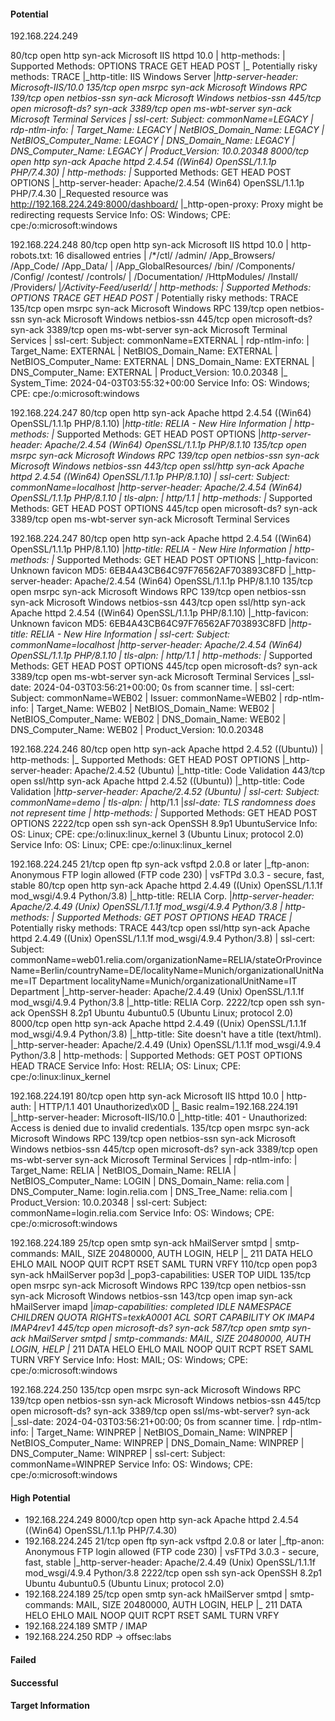 #### Potential
192.168.224.249

80/tcp   open  http          syn-ack Microsoft IIS httpd 10.0
| http-methods: 
|   Supported Methods: OPTIONS TRACE GET HEAD POST
|_  Potentially risky methods: TRACE
|_http-title: IIS Windows Server
|_http-server-header: Microsoft-IIS/10.0
135/tcp  open  msrpc         syn-ack Microsoft Windows RPC
139/tcp  open  netbios-ssn   syn-ack Microsoft Windows netbios-ssn
445/tcp  open  microsoft-ds? syn-ack
3389/tcp open  ms-wbt-server syn-ack Microsoft Terminal Services
| ssl-cert: Subject: commonName=LEGACY
| rdp-ntlm-info: 
|   Target_Name: LEGACY
|   NetBIOS_Domain_Name: LEGACY
|   NetBIOS_Computer_Name: LEGACY
|   DNS_Domain_Name: LEGACY
|   DNS_Computer_Name: LEGACY
|   Product_Version: 10.0.20348
8000/tcp open  http          syn-ack Apache httpd 2.4.54 ((Win64) OpenSSL/1.1.1p PHP/7.4.30)
| http-methods: 
|_  Supported Methods: GET HEAD POST OPTIONS
|_http-server-header: Apache/2.4.54 (Win64) OpenSSL/1.1.1p PHP/7.4.30
|_Requested resource was http://192.168.224.249:8000/dashboard/
|_http-open-proxy: Proxy might be redirecting requests
Service Info: OS: Windows; CPE: cpe:/o:microsoft:windows

192.168.224.248
80/tcp   open  http          syn-ack Microsoft IIS httpd 10.0
| http-robots.txt: 16 disallowed entries 
| /*/ctl/ /admin/ /App_Browsers/ /App_Code/ /App_Data/ 
| /App_GlobalResources/ /bin/ /Components/ /Config/ /contest/ /controls/ 
| /Documentation/ /HttpModules/ /Install/ /Providers/ 
|_/Activity-Feed/userId/
| http-methods: 
|   Supported Methods: OPTIONS TRACE GET HEAD POST
|_  Potentially risky methods: TRACE
135/tcp  open  msrpc         syn-ack Microsoft Windows RPC
139/tcp  open  netbios-ssn   syn-ack Microsoft Windows netbios-ssn
445/tcp  open  microsoft-ds? syn-ack
3389/tcp open  ms-wbt-server syn-ack Microsoft Terminal Services
| ssl-cert: Subject: commonName=EXTERNAL
| rdp-ntlm-info: 
|   Target_Name: EXTERNAL
|   NetBIOS_Domain_Name: EXTERNAL
|   NetBIOS_Computer_Name: EXTERNAL
|   DNS_Domain_Name: EXTERNAL
|   DNS_Computer_Name: EXTERNAL
|   Product_Version: 10.0.20348
|_  System_Time: 2024-04-03T03:55:32+00:00
Service Info: OS: Windows; CPE: cpe:/o:microsoft:windows

192.168.224.247
80/tcp   open  http          syn-ack Apache httpd 2.4.54 ((Win64) OpenSSL/1.1.1p PHP/8.1.10)
|_http-title: RELIA - New Hire Information
| http-methods: 
|_  Supported Methods: GET HEAD POST OPTIONS
|_http-server-header: Apache/2.4.54 (Win64) OpenSSL/1.1.1p PHP/8.1.10
135/tcp  open  msrpc         syn-ack Microsoft Windows RPC
139/tcp  open  netbios-ssn   syn-ack Microsoft Windows netbios-ssn
443/tcp  open  ssl/http      syn-ack Apache httpd 2.4.54 ((Win64) OpenSSL/1.1.1p PHP/8.1.10)
| ssl-cert: Subject: commonName=localhost
|_http-server-header: Apache/2.4.54 (Win64) OpenSSL/1.1.1p PHP/8.1.10
| tls-alpn: 
|_  http/1.1
| http-methods: 
|_  Supported Methods: GET HEAD POST OPTIONS
445/tcp  open  microsoft-ds? syn-ack
3389/tcp open  ms-wbt-server syn-ack Microsoft Terminal Services

192.168.224.247
80/tcp   open  http          syn-ack Apache httpd 2.4.54 ((Win64) OpenSSL/1.1.1p PHP/8.1.10)
|_http-title: RELIA - New Hire Information
| http-methods: 
|_  Supported Methods: GET HEAD POST OPTIONS
|_http-favicon: Unknown favicon MD5: 6EB4A43CB64C97F76562AF703893C8FD
|_http-server-header: Apache/2.4.54 (Win64) OpenSSL/1.1.1p PHP/8.1.10
135/tcp  open  msrpc         syn-ack Microsoft Windows RPC
139/tcp  open  netbios-ssn   syn-ack Microsoft Windows netbios-ssn
443/tcp  open  ssl/http      syn-ack Apache httpd 2.4.54 ((Win64) OpenSSL/1.1.1p PHP/8.1.10)
|_http-favicon: Unknown favicon MD5: 6EB4A43CB64C97F76562AF703893C8FD
|_http-title: RELIA - New Hire Information
| ssl-cert: Subject: commonName=localhost
|_http-server-header: Apache/2.4.54 (Win64) OpenSSL/1.1.1p PHP/8.1.10
| tls-alpn: 
|_  http/1.1
| http-methods: 
|_  Supported Methods: GET HEAD POST OPTIONS
445/tcp  open  microsoft-ds? syn-ack
3389/tcp open  ms-wbt-server syn-ack Microsoft Terminal Services
|_ssl-date: 2024-04-03T03:56:21+00:00; 0s from scanner time.
| ssl-cert: Subject: commonName=WEB02
| Issuer: commonName=WEB02
| rdp-ntlm-info: 
|   Target_Name: WEB02
|   NetBIOS_Domain_Name: WEB02
|   NetBIOS_Computer_Name: WEB02
|   DNS_Domain_Name: WEB02
|   DNS_Computer_Name: WEB02
|   Product_Version: 10.0.20348

192.168.224.246
80/tcp   open  http     syn-ack Apache httpd 2.4.52 ((Ubuntu))
| http-methods: 
|_  Supported Methods: GET HEAD POST OPTIONS
|_http-server-header: Apache/2.4.52 (Ubuntu)
|_http-title: Code Validation
443/tcp  open  ssl/http syn-ack Apache httpd 2.4.52 ((Ubuntu))
|_http-title: Code Validation
|_http-server-header: Apache/2.4.52 (Ubuntu)
| ssl-cert: Subject: commonName=demo
| tls-alpn: 
|_  http/1.1
|_ssl-date: TLS randomness does not represent time
| http-methods: 
|_  Supported Methods: GET HEAD POST OPTIONS
2222/tcp open  ssh      syn-ack OpenSSH 8.9p1 UbuntuService Info: OS: Linux; CPE: cpe:/o:linux:linux_kernel 3 (Ubuntu Linux; protocol 2.0)
Service Info: OS: Linux; CPE: cpe:/o:linux:linux_kernel

192.168.224.245
21/tcp   open  ftp      syn-ack vsftpd 2.0.8 or later
|_ftp-anon: Anonymous FTP login allowed (FTP code 230)
|      vsFTPd 3.0.3 - secure, fast, stable
80/tcp   open  http     syn-ack Apache httpd 2.4.49 ((Unix) OpenSSL/1.1.1f mod_wsgi/4.9.4 Python/3.8)
|_http-title: RELIA Corp.
|_http-server-header: Apache/2.4.49 (Unix) OpenSSL/1.1.1f mod_wsgi/4.9.4 Python/3.8
| http-methods: 
|   Supported Methods: GET POST OPTIONS HEAD TRACE
|_  Potentially risky methods: TRACE
443/tcp  open  ssl/http syn-ack Apache httpd 2.4.49 ((Unix) OpenSSL/1.1.1f mod_wsgi/4.9.4 Python/3.8)
| ssl-cert: Subject: commonName=web01.relia.com/organizationName=RELIA/stateOrProvinceName=Berlin/countryName=DE/localityName=Munich/organizationalUnitName=IT Department
localityName=Munich/organizationalUnitName=IT Department
|_http-server-header: Apache/2.4.49 (Unix) OpenSSL/1.1.1f mod_wsgi/4.9.4 Python/3.8
|_http-title: RELIA Corp.
2222/tcp open  ssh      syn-ack OpenSSH 8.2p1 Ubuntu 4ubuntu0.5 (Ubuntu Linux; protocol 2.0)
8000/tcp open  http     syn-ack Apache httpd 2.4.49 ((Unix) OpenSSL/1.1.1f mod_wsgi/4.9.4 Python/3.8)
|_http-title: Site doesn't have a title (text/html).
|_http-server-header: Apache/2.4.49 (Unix) OpenSSL/1.1.1f mod_wsgi/4.9.4 Python/3.8
| http-methods: 
|   Supported Methods: GET POST OPTIONS HEAD TRACE
Service Info: Host: RELIA; OS: Linux; CPE: cpe:/o:linux:linux_kernel

192.168.224.191
80/tcp   open  http          syn-ack Microsoft IIS httpd 10.0
| http-auth: 
| HTTP/1.1 401 Unauthorized\x0D
|_  Basic realm=192.168.224.191
|_http-server-header: Microsoft-IIS/10.0
|_http-title: 401 - Unauthorized: Access is denied due to invalid credentials.
135/tcp  open  msrpc         syn-ack Microsoft Windows RPC
139/tcp  open  netbios-ssn   syn-ack Microsoft Windows netbios-ssn
445/tcp  open  microsoft-ds? syn-ack
3389/tcp open  ms-wbt-server syn-ack Microsoft Terminal Services
| rdp-ntlm-info: 
|   Target_Name: RELIA
|   NetBIOS_Domain_Name: RELIA
|   NetBIOS_Computer_Name: LOGIN
|   DNS_Domain_Name: relia.com
|   DNS_Computer_Name: login.relia.com
|   DNS_Tree_Name: relia.com
|   Product_Version: 10.0.20348
| ssl-cert: Subject: commonName=login.relia.com
Service Info: OS: Windows; CPE: cpe:/o:microsoft:windows

192.168.224.189
25/tcp  open  smtp          syn-ack hMailServer smtpd
| smtp-commands: MAIL, SIZE 20480000, AUTH LOGIN, HELP
|_ 211 DATA HELO EHLO MAIL NOOP QUIT RCPT RSET SAML TURN VRFY
110/tcp open  pop3          syn-ack hMailServer pop3d
|_pop3-capabilities: USER TOP UIDL
135/tcp open  msrpc         syn-ack Microsoft Windows RPC
139/tcp open  netbios-ssn   syn-ack Microsoft Windows netbios-ssn
143/tcp open  imap          syn-ack hMailServer imapd
|_imap-capabilities: completed IDLE NAMESPACE CHILDREN QUOTA RIGHTS=texkA0001 ACL SORT CAPABILITY OK IMAP4 IMAP4rev1
445/tcp open  microsoft-ds? syn-ack
587/tcp open  smtp          syn-ack hMailServer smtpd
| smtp-commands: MAIL, SIZE 20480000, AUTH LOGIN, HELP
|_ 211 DATA HELO EHLO MAIL NOOP QUIT RCPT RSET SAML TURN VRFY
Service Info: Host: MAIL; OS: Windows; CPE: cpe:/o:microsoft:windows

192.168.224.250
135/tcp  open  msrpc              syn-ack Microsoft Windows RPC
139/tcp  open  netbios-ssn        syn-ack Microsoft Windows netbios-ssn
445/tcp  open  microsoft-ds?      syn-ack
3389/tcp open  ssl/ms-wbt-server? syn-ack
|_ssl-date: 2024-04-03T03:56:21+00:00; 0s from scanner time.
| rdp-ntlm-info: 
|   Target_Name: WINPREP
|   NetBIOS_Domain_Name: WINPREP
|   NetBIOS_Computer_Name: WINPREP
|   DNS_Domain_Name: WINPREP
|   DNS_Computer_Name: WINPREP
| ssl-cert: Subject: commonName=WINPREP
Service Info: OS: Windows; CPE: cpe:/o:microsoft:windows




#### High Potential
- 192.168.224.249
8000/tcp open  http          syn-ack Apache httpd 2.4.54 ((Win64) OpenSSL/1.1.1p PHP/7.4.30)
- 192.168.224.245
21/tcp   open  ftp      syn-ack vsftpd 2.0.8 or later
|_ftp-anon: Anonymous FTP login allowed (FTP code 230)
|      vsFTPd 3.0.3 - secure, fast, stable
|_http-server-header: Apache/2.4.49 (Unix) OpenSSL/1.1.1f mod_wsgi/4.9.4 Python/3.8
2222/tcp open  ssh      syn-ack OpenSSH 8.2p1 Ubuntu 4ubuntu0.5 (Ubuntu Linux; protocol 2.0)
- 192.168.224.189
25/tcp  open  smtp          syn-ack hMailServer smtpd
| smtp-commands: MAIL, SIZE 20480000, AUTH LOGIN, HELP
|_ 211 DATA HELO EHLO MAIL NOOP QUIT RCPT RSET SAML TURN VRFY
- 192.168.224.189
SMTP / IMAP
- 192.168.224.250
RDP -> offsec:labs
#### Failed

#### Successful

#### Target Information




